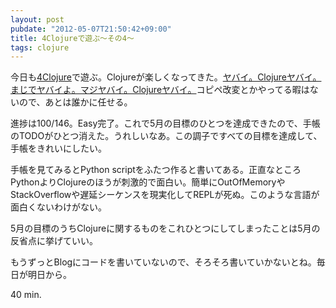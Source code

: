 ```yaml
---
layout: post
pubdate: "2012-05-07T21:50:42+09:00"
title: 4Clojureで遊ぶ〜その4〜
tags: clojure
---
```

今日も[4Clojure](http://www.4clojure.com/)で遊ぶ。Clojureが楽しくなってきた。[ヤバイ。Clojureヤバイ。まじでヤバイよ。マジヤバイ。Clojureヤバイ。](https://www.google.co.jp/search?q=%E5%AE%87%E5%AE%99%E3%83%A4%E3%83%90%E3%82%A4)コピペ改変とかやってる暇はないので、あとは誰かに任せる。

進捗は100/146。Easy完了。これで5月の目標のひとつを達成できたので、手帳のTODOがひとつ消えた。うれしいなあ。この調子ですべての目標を達成して、手帳をきれいにしたい。

手帳を見てみるとPython scriptをふたつ作ると書いてある。正直なところPythonよりClojureのほうが刺激的で面白い。簡単にOutOfMemoryやStackOverflowや遅延シーケンスを現実化してREPLが死ぬ。このような言語が面白くないわけがない。

5月の目標のうちClojureに関するものをこれひとつにしてしまったことは5月の反省点に挙げていい。

もうずっとBlogにコードを書いていないので、そろそろ書いていかないとね。毎日が明日から。

40 min.
